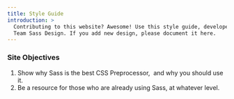 ```yaml
---
title: Style Guide
introduction: >
  Contributing to this website? Awesome! Use this style guide, developed by
  Team Sass Design. If you add new design, please document it here.
---
```


### Site Objectives

1. Show why Sass is the best CSS Preprocessor,  and why you should use it.
2. Be a resource for those who are already using Sass, at whatever level.
